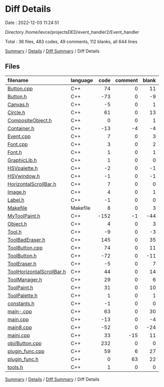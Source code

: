 # Diff Details

Date : 2022-12-03 11:24:51

Directory /home/levce/projectsDED/event_handler2/Event_handler

Total : 36 files,  483 codes, 49 comments, 112 blanks, all 644 lines

[Summary](results.md) / [Details](details.md) / [Diff Summary](diff.md) / Diff Details

## Files
| filename | language | code | comment | blank | total |
| :--- | :--- | ---: | ---: | ---: | ---: |
| [Button.cpp](/Button.cpp) | C++ | 74 | 0 | 11 | 85 |
| [Button.h](/Button.h) | C++ | -73 | 0 | -9 | -82 |
| [Canvas.h](/Canvas.h) | C++ | -5 | 0 | 1 | -4 |
| [Circle.h](/Circle.h) | C++ | 61 | 0 | 13 | 74 |
| [CompositeObject.h](/CompositeObject.h) | C++ | 0 | 0 | 1 | 1 |
| [Container.h](/Container.h) | C++ | -13 | -4 | -4 | -21 |
| [Event.cpp](/Event.cpp) | C++ | 7 | 0 | 3 | 10 |
| [Font.cpp](/Font.cpp) | C++ | 3 | 0 | 2 | 5 |
| [Font.h](/Font.h) | C++ | 1 | 0 | 1 | 2 |
| [GraphicLib.h](/GraphicLib.h) | C++ | 1 | 0 | 0 | 1 |
| [HSVpalette.h](/HSVpalette.h) | C++ | -2 | 0 | -1 | -3 |
| [HSVwindow.h](/HSVwindow.h) | C++ | -1 | 0 | -1 | -2 |
| [HorizontalScrollBar.h](/HorizontalScrollBar.h) | C++ | 7 | 0 | 0 | 7 |
| [Image.h](/Image.h) | C++ | 4 | 0 | 1 | 5 |
| [Label.h](/Label.h) | C++ | -1 | 0 | 0 | -1 |
| [Makefile](/Makefile) | Makefile | 8 | 0 | 3 | 11 |
| [MyToolPaint.h](/MyToolPaint.h) | C++ | -152 | -1 | -44 | -197 |
| [Object.h](/Object.h) | C++ | 4 | 0 | 3 | 7 |
| [Tool.h](/Tool.h) | C++ | -9 | 0 | -3 | -12 |
| [ToolBadEraser.h](/ToolBadEraser.h) | C++ | 145 | 0 | 35 | 180 |
| [ToolButton.cpp](/ToolButton.cpp) | C++ | 74 | 0 | 11 | 85 |
| [ToolButton.h](/ToolButton.h) | C++ | -72 | 0 | -11 | -83 |
| [ToolEraser.h](/ToolEraser.h) | C++ | -5 | 0 | 7 | 2 |
| [ToolHorizontalScrollBar.h](/ToolHorizontalScrollBar.h) | C++ | 44 | 0 | 14 | 58 |
| [ToolManager.h](/ToolManager.h) | C++ | 29 | 0 | 6 | 35 |
| [ToolPaint.h](/ToolPaint.h) | C++ | 31 | 0 | 10 | 41 |
| [ToolPalette.h](/ToolPalette.h) | C++ | 1 | 0 | 1 | 2 |
| [constants.h](/constants.h) | C++ | -1 | 0 | 0 | -1 |
| [main-.cpp](/main-.cpp) | C++ | 63 | 0 | 30 | 93 |
| [main.cpp](/main.cpp) | C++ | -13 | 0 | -4 | -17 |
| [main8.cpp](/main8.cpp) | C++ | -52 | 0 | -24 | -76 |
| [mainj.cpp](/mainj.cpp) | C++ | 33 | -15 | 11 | 29 |
| [obj/Button.cpp](/obj/Button.cpp) | C++ | 232 | 0 | 0 | 232 |
| [plugin_func.cpp](/plugin_func.cpp) | C++ | 59 | 6 | 27 | 92 |
| [plugin_func.h](/plugin_func.h) | C++ | 0 | 63 | 22 | 85 |
| [tools.h](/tools.h) | C++ | 1 | 0 | 0 | 1 |

[Summary](results.md) / [Details](details.md) / [Diff Summary](diff.md) / Diff Details